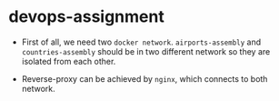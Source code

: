 # devops-assignment

* First of all, we need two `docker network`. `airports-assembly` and `countries-assembly` should be in two different network so they are isolated from each other.

* Reverse-proxy can be achieved by `nginx`, which connects to both network.